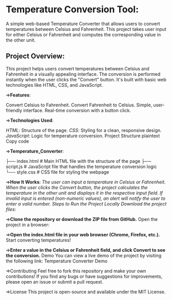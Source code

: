 # Temperature Conversion Tool:

A simple web-based Temperature Converter that allows users to convert temperatures between Celsius and Fahrenheit. This project takes user input for either Celsius or Fahrenheit and computes the corresponding value in the other unit.


## Project Overview:

This project helps users convert temperatures between Celsius and Fahrenheit in a visually appealing interface. The conversion is performed instantly when the user clicks the "Convert" button. It's built with basic web technologies like HTML, CSS, and JavaScript.


=>**Features**:

Convert Celsius to Fahrenheit.
Convert Fahrenheit to Celsius.
Simple, user-friendly interface.
Real-time conversion with a button click.


=>**Technologies Used**:

*HTML*: Structure of the page.
*CSS*: Styling for a clean, responsive design.
*JavaScript*: Logic for temperature conversion.
Project Structure
plaintext
Copy code


=>**Temperature_Converter**:

├── index.html          # Main HTML file with the structure of the page
├── script.js           # JavaScript file that handles the temperature conversion logic
└── style.css           # CSS file for styling the webpage


=>**How It Works**:
*The user can input a temperature in Celsius or Fahrenheit.
When the user clicks the Convert button, the project calculates the temperature in the other unit and displays it in the respective input field.
If invalid input is entered (non-numeric values), an alert will notify the user to enter a valid number.
Steps to Run the Project Locally
Download the project files:*


=>**Clone the repository or download the ZIP file from GitHub.**
Open the project in a browser:


=>**Open the index.html file in your web browser (Chrome, Firefox, etc.).**
Start converting temperatures!


=>**Enter a value in the Celsius or Fahrenheit field, and click Convert to see the conversion.**
Demo
You can view a live demo of the project by visiting the following link:
Temperature Converter Demo


=>Contributing
Feel free to fork this repository and make your own contributions! If you find any bugs or have suggestions for improvements, please open an issue or submit a pull request.

=>License
This project is open-source and available under the MIT License.

